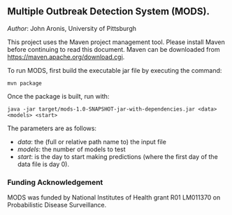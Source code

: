 ## Multiple Outbreak Detection System (MODS).
*Author*:   John Aronis, University of Pittsburgh

This project uses the Maven project management tool.  Please install Maven
before continuing to read this document.  Maven can be downloaded from
https://maven.apache.org/download.cgi.

To run MODS, first build the executable jar file by executing the command:

    mvn package

Once the package is built, run with:
    
    java -jar target/mods-1.0-SNAPSHOT-jar-with-dependencies.jar <data> <models> <start>

The parameters are as follows:
- *data*: the (full or relative path name to) the input file
- *models*: the number of models to test
- *start*: is the day to start making predictions (where the first day of the data file is day 0).

### Funding Acknowledgement

MODS was funded by National Institutes of Health grant R01 LM011370 on Probabilistic Disease Surveillance.
